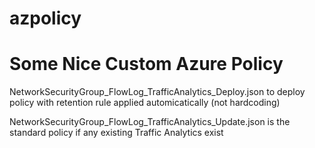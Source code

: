 # azpolicy

# Some Nice Custom Azure Policy  

NetworkSecurityGroup_FlowLog_TrafficAnalytics_Deploy.json to deploy policy with retention rule applied automicatically (not hardcoding)

NetworkSecurityGroup_FlowLog_TrafficAnalytics_Update.json is the standard policy if any existing Traffic Analytics exist